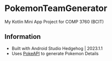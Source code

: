 # PokemonTeamGenerator

My Kotlin Mini App Project for COMP 3760 (BCIT)

## Information

- Built with Android Studio Hedgehog | 2023.1.1
- Uses [PokeAPI](http://pokeapi.co) to generate Pokemon Details

